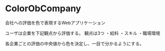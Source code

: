 # ColorObCompany
会社への評価を色で表現するWebアプリケーション

ユーザは企業を下記観点から評価する。
観点は3つ
・給料
・スキル
・職場環境

各企業ごとの評価の中央値から色を決定し、一目で分かるようにする。
